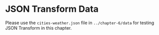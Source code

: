 JSON Transform Data
===================
Please use the `cities-weather.json` file in `../chapter-6/data` for testing JSON Transform in this chapter.